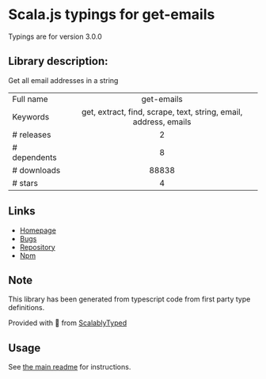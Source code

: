 
# Scala.js typings for get-emails

Typings are for version 3.0.0

## Library description:
Get all email addresses in a string

|                    |                 |
| ------------------ | :-------------: |
| Full name          | get-emails |
| Keywords           | get, extract, find, scrape, text, string, email, address, emails |
| # releases         | 2 |
| # dependents       | 8 |
| # downloads        | 88838 |
| # stars            | 4 |

## Links
- [Homepage](https://github.com/sindresorhus/get-emails#readme)
- [Bugs](https://github.com/sindresorhus/get-emails/issues)
- [Repository](https://github.com/sindresorhus/get-emails)
- [Npm](https://www.npmjs.com/package/get-emails)
    


## Note
This library has been generated from typescript code from first party type definitions.

Provided with :purple_heart: from [ScalablyTyped](https://github.com/oyvindberg/ScalablyTyped)

## Usage
See [the main readme](../../readme.md) for instructions.


